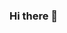 ### Hi there 👋

<!--
**JettSaito/JettSaito** is a ✨ _special_ ✨ repository because its `README.md` (this file) appears on your GitHub profile.

I'm a remarkable individual who possesses a genuine humility that shines through every interaction. I'm very cooperative and I love game design, particularly like shooter games such as Fortnite.

-->
